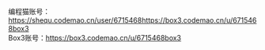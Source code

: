 编程猫账号：https://shequ.codemao.cn/user/6715468https://box3.codemao.cn/u/6715468box3<br>
Box3账号：https://box3.codemao.cn/u/6715468box3
